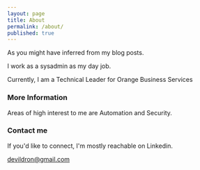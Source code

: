 ```yaml
---
layout: page
title: About
permalink: /about/
published: true
---
```


As you might have inferred from my blog posts.

I work as a sysadmin as my day job.

Currently, I am a Technical Leader for Orange Business Services

### More Information

Areas of high interest to me are Automation and Security.


### Contact me
If you'd like to connect, I'm mostly reachable on Linkedin.

[devildron@gmail.com](mailto:devildron@gmail.com)

